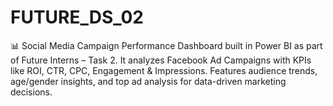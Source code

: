 # FUTURE_DS_02
📊 Social Media Campaign Performance Dashboard built in Power BI as part of Future Interns – Task 2. It analyzes Facebook Ad Campaigns with KPIs like ROI, CTR, CPC, Engagement &amp; Impressions. Features audience trends, age/gender insights, and top ad analysis for data-driven marketing decisions.
